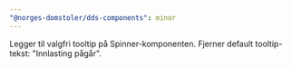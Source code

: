 ```yaml
---
"@norges-domstoler/dds-components": minor
---
```


Legger til valgfri tooltip på Spinner-komponenten. Fjerner default tooltip-tekst: "Innlasting pågår".
